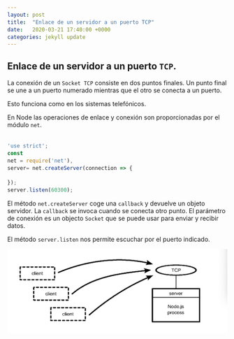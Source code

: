 ```yaml
---
layout: post
title:  "Enlace de un servidor a un puerto TCP"
date:   2020-03-21 17:40:00 +0000
categories: jekyll update
---
```


## Enlace de un servidor a un puerto `TCP`.

La conexión de un `Socket TCP` consiste en dos puntos finales. Un punto final se une a un puerto numerado mientras que el otro se conecta a un puerto.

Esto funciona como en los sistemas telefónicos. 

En Node las operaciones de enlace y conexión son proporcionadas por el módulo `net`. 

```Javascript

'use strict';
const
net = require('net'),
server= net.createServer(connection => {

});
server.listen(60300);

```


El método `net.createServer` coge una `callback` y devuelve un objeto servidor. La `callback` se invoca cuando se conecta otro punto. El parámetro de conexión es un objecto `Socket` que se puede usar para enviar y recibir datos.

El método `server.listen` nos permite escuchar por el puerto indicado.

![esquema](/capturas/captura_1.png)
